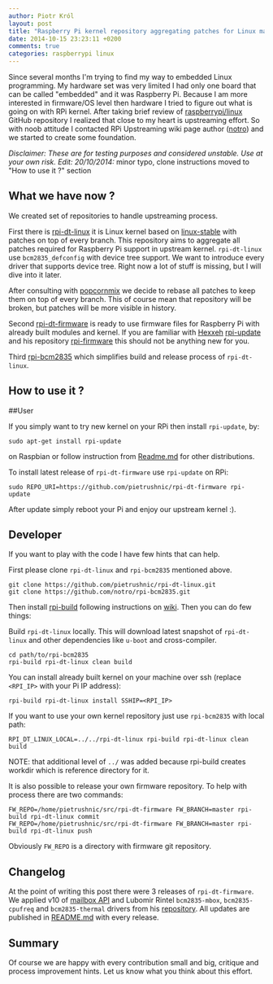 ```yaml
---
author: Piotr Król
layout: post
title: "Raspberry Pi kernel repository aggregating patches for Linux mainline"
date: 2014-10-15 23:23:11 +0200
comments: true
categories: raspberrypi linux
---
```


Since several months I'm trying to find my way to embedded Linux programming.
My hardware set was very limited I had only one board that can be called
"embedded" and it was Raspberry Pi. Because I am more interested in firmware/OS
level then hardware I tried to figure out what is going on with RPi kernel.
After taking brief review of
[raspberrypi/linux](https://github.com/raspberrypi/linux) GitHub repository I
realized that close to my heart is upstreaming effort. So with noob attitude I
contacted RPi Upstreaming wiki page author ([notro](https://github.com/notro))
and we started to create some foundation.

_Disclaimer: These are for testing purposes and considered unstable. Use at your own risk._
_Edit: 20/10/2014:_ minor typo, clone instructions moved to "How to use it ?" section

What we have now ?
------------------

We created set of repositories to handle upstreaming process.

First there is [rpi-dt-linux](https://github.com/pietrushnic/rpi-dt-linux.git)
it is Linux kernel based on
[linux-stable](https://git.kernel.org/cgit/linux/kernel/git/stable/linux-stable.git/)
with patches on top of every branch. This repository aims to aggregate all
patches required for Raspberry Pi support in upstream kernel. `rpi-dt-linux`
use `bcm2835_defconfig` with device tree support. We want to introduce every
driver that supports device tree. Right now a lot of stuff is missing, but I
will dive into it later.

After consulting with
[popcornmix](https://github.com/raspberrypi/linux/issues/698) we decide to
rebase all patches to keep them on top of every branch. This of course mean
that repository will be broken, but patches will be more visible in history.

Second [rpi-dt-firmware](https://github.com/pietrushnic/rpi-dt-firmware) is ready
to use firmware files for Raspberry Pi with already built modules and kernel.
If you are familiar with [Hexxeh](https://github.com/Hexxeh)
[rpi-update](https://github.com/Hexxeh/rpi-update) and his repository
[rpi-firmware](https://github.com/Hexxeh/rpi-firmware) this should not be
anything new for you.

Third [rpi-bcm2835](https://github.com/notro/rpi-bcm2835) which simplifies
build and release process of `rpi-dt-linux`.

How to use it ?
---------------

##User

If you simply want to try new kernel on your RPi then install `rpi-update`, by:

```
sudo apt-get install rpi-update
```

on Raspbian or follow instruction from
[Readme.md](https://github.com/Hexxeh/rpi-update) for other distributions.


To install latest release of `rpi-dt-firmware` use `rpi-update` on RPi:

```
sudo REPO_URI=https://github.com/pietrushnic/rpi-dt-firmware rpi-update
```

After update simply reboot your Pi and enjoy our upstream kernel :).

## Developer

If you want to play with the code I have few hints that can help. 


First please clone `rpi-dt-linux` and `rpi-bcm2835` mentioned above. 

```
git clone https://github.com/pietrushnic/rpi-dt-linux.git
git clone https://github.com/notro/rpi-bcm2835.git
```

Then install [rpi-build](https://github.com/notro/rpi-build) following
instructions on [wiki](https://github.com/notro/rpi-build/wiki). Then you can
do few things:

Build `rpi-dt-linux` locally. This will download latest snapshot of
`rpi-dt-linux` and other dependencies like `u-boot` and cross-compiler.

```
cd path/to/rpi-bcm2835
rpi-build rpi-dt-linux clean build
```

You can install already built kernel on your machine over ssh (replace
`<RPI_IP>` with your Pi IP address):

```
rpi-build rpi-dt-linux install SSHIP=<RPI_IP>
```

If you want to use your own kernel repository just use `rpi-bcm2835` with local
path:

```
RPI_DT_LINUX_LOCAL=../../rpi-dt-linux rpi-build rpi-dt-linux clean build
```

NOTE: that additional level of `../` was added because rpi-build creates
workdir which is reference directory for it.

It is also possible to release your own firmware repository. To help with
process there are two commands:

```
FW_REPO=/home/pietrushnic/src/rpi-dt-firmware FW_BRANCH=master rpi-build rpi-dt-linux commit
FW_REPO=/home/pietrushnic/src/rpi-dt-firmware FW_BRANCH=master rpi-build rpi-dt-linux push
```

Obviously `FW_REPO` is a directory with firmware git repository.


Changelog
---------

At the point of writing this post there were 3 releases of `rpi-dt-firmware`. We
applied v10 of [mailbox API](http://lwn.net/Articles/607424/) and Lubomir
Rintel `bcm2835-mbox`, `bcm2835-cpufreq` and `bcm2835-thermal` drivers from his
[repository](https://github.com/hackerspace/rpi-linux/commits/lr-raspberry-pi-new-mailbox).
All updates are published in
[README.md](https://github.com/pietrushnic/rpi-dt-firmware/blob/master/README.md)
with every release.

Summary
-------

Of course we are happy with every contribution small and big, critique and
process improvement hints. Let us know what you think about this effort.


